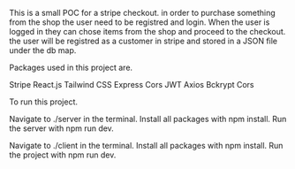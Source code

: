 This is a small POC for a stripe checkout.
in order to purchase something from the shop the user need to be registred and login. When the user is logged in they can chose items from the shop and proceed to the checkout. the user will be registred as a customer in stripe and stored in a JSON file under the db map.

Packages used in this project are.

Stripe
React.js
Tailwind CSS
Express
Cors
JWT
Axios
Bckrypt
Cors

To run this project.

Navigate to ./server in the terminal.
Install all packages with npm install.
Run the server with npm run dev.

Navigate to ./client in the terminal.
Install all packages with npm install.
Run the project with npm run dev.
